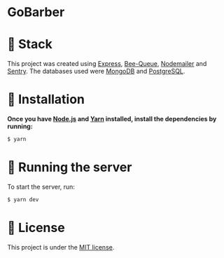 # GoBarber

# :wrench: Stack

This project was created using [Express](https://expressjs.com/), [Bee-Queue](https://github.com/bee-queue/bee-queue), [Nodemailer](https://nodemailer.com/about/) and [Sentry](https://sentry.io/welcome/). The databases used were [MongoDB](https://www.mongodb.com/) and [PostgreSQL](https://www.postgresql.org/).

# :construction_worker: Installation

**Once you have [Node.js](https://nodejs.org/en/download/) and [Yarn](https://yarnpkg.com/) installed, install the dependencies by running:**

```bash
$ yarn
```

# :rocket: Running the server

To start the server, run:

```bash
$ yarn dev
```

# :memo: License

This project is under the [MIT license](https://github.com/v1eira/gobarber-backend/blob/master/LICENSE).
